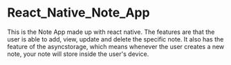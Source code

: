 # React_Native_Note_App
 
This is the Note App made up with react native. The features are that the user is able to add, view, update and delete the specific note. It also has the feature of the asyncstorage, which means whenever the user creates a new note, your note will store inside the user's device.
